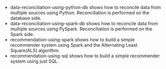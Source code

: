 - data-reconciliation-using-python-db shows how to reconcile data from multiple sources using Python. Reconciliation is performed on the database side.
- data-reconciliation-using-spark-db shows how to reconcile data from multiple sources using PySpark. Reconciliation is performed on the Spark side.
- recommendation-using-spark shows how to build a simple recommender system using Spark and the Alternating Least Square(ALS) algorithm.
- recommendation-using-sql shows how to build a simple recommender system using just SQL.